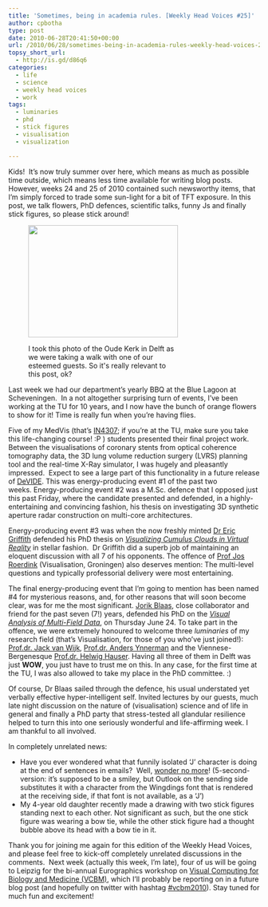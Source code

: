 ```yaml
---
title: 'Sometimes, being in academia rules. [Weekly Head Voices #25]'
author: cpbotha
type: post
date: 2010-06-28T20:41:50+00:00
url: /2010/06/28/sometimes-being-in-academia-rules-weekly-head-voices-25/
topsy_short_url:
  - http://is.gd/d86q6
categories:
  - life
  - science
  - weekly head voices
  - work
tags:
  - luminaries
  - phd
  - stick figures
  - visualisation
  - visualization

---
```

Kids!  It&#8217;s now truly summer over here, which means as much as possible time outside, which means less time available for writing blog posts. However, weeks 24 and 25 of 2010 contained such newsworthy items, that I&#8217;m simply forced to trade some sun-light for a bit of TFT exposure. In this post, we talk flowers, PhD defences, scientific talks, funny Js and finally stick figures, so please stick around!<figure id="attachment_975" aria-describedby="caption-attachment-975" style="width: 300px" class="wp-caption aligncenter"><a href="http://cpbotha.net/wp-content/uploads/2010/06/delft_oude_kerk_1280x960.jpg" data-rel="lightbox-image-0" data-rl_title="" data-rl_caption="" title="">

<img data-attachment-id="975" data-permalink="https://cpbotha.net/2010/06/28/sometimes-being-in-academia-rules-weekly-head-voices-25/delft_oude_kerk_1280x960/" data-orig-file="https://cpbotha.net/wp-content/uploads/2010/06/delft_oude_kerk_1280x960.jpg" data-orig-size="1280,960" data-comments-opened="1" data-image-meta="{&quot;aperture&quot;:&quot;3.2&quot;,&quot;credit&quot;:&quot;&quot;,&quot;camera&quot;:&quot;E71&quot;,&quot;caption&quot;:&quot;&quot;,&quot;created_timestamp&quot;:&quot;1277318640&quot;,&quot;copyright&quot;:&quot;&quot;,&quot;focal_length&quot;:&quot;4.9&quot;,&quot;iso&quot;:&quot;0&quot;,&quot;shutter_speed&quot;:&quot;0&quot;,&quot;title&quot;:&quot;&quot;}" data-image-title="delft_oude_kerk_1280x960" data-image-description="" data-medium-file="https://cpbotha.net/wp-content/uploads/2010/06/delft_oude_kerk_1280x960-300x225.jpg" data-large-file="https://cpbotha.net/wp-content/uploads/2010/06/delft_oude_kerk_1280x960-1024x768.jpg" class="size-medium wp-image-975" title="delft_oude_kerk_1280x960" src="http://cpbotha.net/wp-content/uploads/2010/06/delft_oude_kerk_1280x960-300x225.jpg" alt="" width="300" height="225" srcset="https://cpbotha.net/wp-content/uploads/2010/06/delft_oude_kerk_1280x960-300x225.jpg 300w, https://cpbotha.net/wp-content/uploads/2010/06/delft_oude_kerk_1280x960-1024x768.jpg 1024w, https://cpbotha.net/wp-content/uploads/2010/06/delft_oude_kerk_1280x960.jpg 1280w" sizes="(max-width: 300px) 85vw, 300px" /></a><figcaption id="caption-attachment-975" class="wp-caption-text">I took this photo of the Oude Kerk in Delft as we were taking a walk with one of our esteemed guests. So it's really relevant to this post, ok?</figcaption></figure> 

Last week we had our department&#8217;s yearly BBQ at the Blue Lagoon at Scheveningen.  In a not altogether surprising turn of events, I&#8217;ve been working at the TU for 10 years, and I now have the bunch of orange flowers to show for it! Time is really fun when you&#8217;re having flies.

Five of my MedVis (that&#8217;s [IN4307][1]; if you&#8217;re at the TU, make sure you take this life-changing course! :P ) students presented their final project work. Between the visualisations of coronary stents from optical coherence tomography data, the 3D lung volume reduction surgery (LVRS) planning tool and the real-time X-Ray simulator, I was hugely and pleasantly impressed.  Expect to see a large part of this functionality in a future release of [DeVIDE][2]. This was energy-producing event #1 of the past two weeks. Energy-producing event #2 was a M.Sc. defence that I opposed just this past Friday, where the candidate presented and defended, in a highly-entertaining and convincing fashion, his thesis on investigating 3D synthetic aperture radar construction on multi-core architectures.

Energy-producing event #3 was when the now freshly minted [Dr Eric Griffith][3] defended his PhD thesis on _[Visualizing Cumulus Clouds in Virtual Reality][4]_ in stellar fashion.  Dr Griffith did a superb job of maintaining an eloquent discussion with all 7 of his opponents. The offence of [Prof Jos Roerdink][5] (Visualisation, Groningen) also deserves mention: The multi-level questions and typically professorial delivery were most entertaining.

The final energy-producing event that I&#8217;m going to mention has been named #4 for mysterious reasons, and, for other reasons that will soon become clear, was for me the most significant. [Jorik Blaas][6], close collaborator and friend for the past seven (7!) years, defended his PhD on the _[Visual Analysis of Multi-Field Data][7]_, on Thursday June 24. To take part in the offence, we were extremely honoured to welcome three _luminaries_ of my research field (that&#8217;s Visualisation, for those of you who&#8217;ve just joined!): [Prof.dr. Jack van Wijk][8], [Prof.dr. Anders Ynnerman][9] and the Viennese-Bergenesque [Prof.dr. Helwig Hauser][10]. Having all three of them in Delft was just **WOW**, you just have to trust me on this. In any case, for the first time at the TU, I was also allowed to take my place in the PhD committee. :)

Of course, Dr Blaas sailed through the defence, his usual understated yet verbally effective hyper-intelligent self. Invited lectures by our guests, much late night discussion on the nature of (visualisation) science and of life in general and finally a PhD party that stress-tested all glandular resilience helped to turn this into one seriously wonderful and life-affirming week. I am thankful to all involved.

In completely unrelated news:

  * Have you ever wondered what that funnily isolated &#8216;J&#8217; character is doing at the end of sentences in emails?  Well, [wonder no more][11]! (5-second-version: it&#8217;s supposed to be a smiley, but Outlook on the sending side substitutes it with a character from the Wingdings font that is rendered at the receiving side, if that font is not available, as a &#8216;J&#8217;)
  * My 4-year old daughter recently made a drawing with two stick figures standing next to each other. Not significant as such, but the one stick figure was wearing a bow tie, while the other stick figure had a thought bubble above its head with a bow tie in it.

Thank you for joining me again for this edition of the Weekly Head Voices, and please feel free to kick-off completely unrelated discussions in the comments.  Next week (actually this week, I&#8217;m late), four of us will be going to Leipzig for the bi-annual Eurographics workshop on [Visual Computing for Biology and Medicine (VCBM)][12], which I&#8217;ll probably be reporting on in a future blog post (and hopefully on twitter with hashtag [#vcbm2010][13]). Stay tuned for much fun and excitement!

 [1]: http://graphics.tudelft.nl/Courses/in4307 "MedVis IN4307 website"
 [2]: http://graphics.tudelft.nl/Projects/DeVIDE "compulsory link to DeVIDE"
 [3]: http://graphics.tudelft.nl/~eric/ "Eric Griffith's homepage"
 [4]: http://graphics.tudelft.nl/Publications/Griffith2010 "Link to Eric's PhD page"
 [5]: http://www.cs.rug.nl/~roe/ "homepage Prof. Jos Roerdink"
 [6]: http://graphics.tudelft.nl/~jorik/ "Jorik's homepage"
 [7]: http://graphics.tudelft.nl/Publications/Blaas2010 "Link to Jorik's PhD page"
 [8]: http://www.win.tue.nl/~vanwijk/ "homepage Prof. Jack van Wijk"
 [9]: http://www.itn.liu.se/~andyn/ "homepage Prof.dr. Anders Ynnerman"
 [10]: http://www.ii.uib.no/vis/team/hauser/ "homepage Prof.dr. Helwig Hauser"
 [11]: http://chris.pirillo.com/j-smiley-outlook-email-problem-and-fix/ "funny J in emails"
 [12]: http://vcbm.org/2010 "EG VCBM 2010 website"
 [13]: http://twitter.com/search?q=%23vcbm2010 "link to twitter hashtag #vcbm2010"
